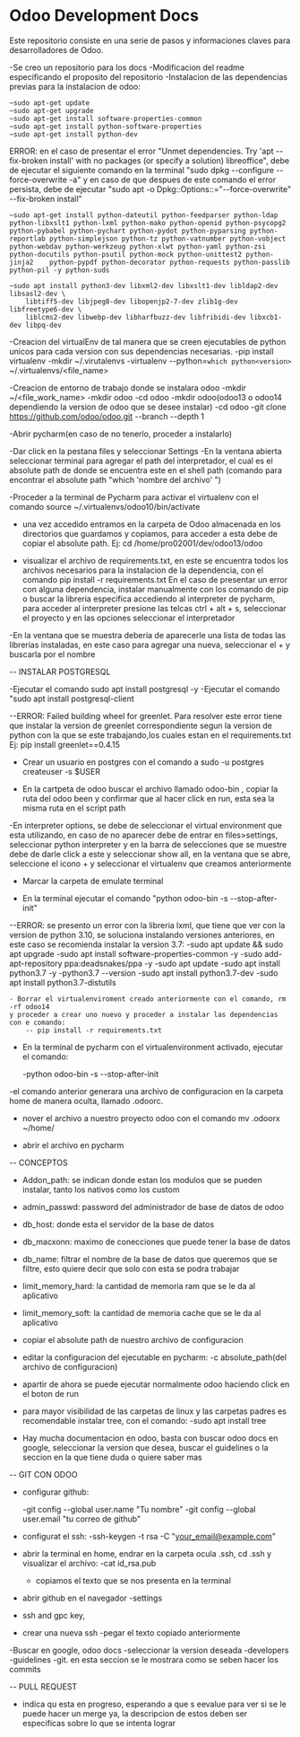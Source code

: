 # Odoo Development Docs

Este repositorio consiste en una serie de pasos y informaciones claves para desarrolladores de Odoo.

-Se creo un repositorio para los docs
-Modificacion del readme especificando el proposito del repositorio
-Instalacion de las dependencias previas para la instalacion de odoo:

	~sudo apt-get update
	~sudo apt-get upgrade
	~sudo apt-get install software-properties-common
	~sudo apt-get install python-software-properties
	~sudo apt-get install python-dev

ERROR: en el caso de presentar el error "Unmet dependencies. Try 'apt --fix-broken install' with no packages (or specify a solution) libreoffice", debe de ejecutar el siguiente comando en la terminal "sudo dpkg --configure --force-overwrite -a" y en caso de que despues de este comando el error persista, debe de ejecutar "sudo apt -o Dpkg::Options::="--force-overwrite" --fix-broken install"

	~sudo apt-get install python-dateutil python-feedparser python-ldap python-libxslt1 python-lxml python-mako python-openid python-psycopg2 	 python-pybabel python-pychart python-pydot python-pyparsing python-reportlab python-simplejson python-tz python-vatnumber python-vobject 	python-webdav python-werkzeug python-xlwt python-yaml python-zsi python-docutils python-psutil python-mock python-unittest2 python-jinja2 	 python-pypdf python-decorator python-requests python-passlib python-pil -y python-suds

	~sudo apt install python3-dev libxml2-dev libxslt1-dev libldap2-dev libsasl2-dev \
    	libtiff5-dev libjpeg8-dev libopenjp2-7-dev zlib1g-dev libfreetype6-dev \
    	liblcms2-dev libwebp-dev libharfbuzz-dev libfribidi-dev libxcb1-dev libpq-dev

-Creacion del virtualEnv de tal manera que se creen ejecutables de python unicos para cada version con sus dependencias necesarias.
 	-pip install virtualenv
	-mkdir ~/.virutalenvs
	-virtualenv --python=`which python<version>` ~/.virtualenvs/<file_name>

-Creacion de entorno de trabajo donde se instalara odoo
	-mkdir ~/<file_work_name>
	-mkdir odoo
	-cd odoo
	-mkdir odoo<version>(odoo13 o odoo14 dependiendo la version de odoo que se desee instalar)
	-cd odoo<version>
	-git clone https://github.com/odoo/odoo.git --branch <branch> --depth 1 

-Abrir pycharm(en caso de no tenerlo, proceder a instalarlo)

-Dar click en la pestana files y seleccionar Settings
-En la ventana abierta seleccionar terminal para agregar el path del interpretador, el cual es el absolute path de donde se encuentra este en el shell path (comando para encontrar el absolute path "which 'nombre del archivo' ")

-Proceder a la terminal de Pycharm para activar el virtualenv con el comando source ~/.virtualenvs/odoo10/bin/activate

- una vez accedido entramos en la carpeta de Odoo almacenada en los directorios que guardamos y copiamos, para acceder a esta debe de copiar el absolute path. Ej: cd /home/pro02001/dev/odoo13/odoo

- visualizar el archivo de requirements.txt, en este se encuentra todos los archivos necesarios para la instalacion de la dependencia, con el comando pip install -r requirements.txt
En el caso de presentar un error con alguna dependencia, instalar manualmente con los comando de pip o buscar la libreria especifica accediendo al interpreter de pycharm,  para acceder al interpreter presione las telcas ctrl + alt + s, seleccionar el proyecto y en las opciones seleccionar el interpretador

-En la ventana que se muestra deberia de aparecerle una lista de todas las librerias instaladas, en este caso para agregar una nueva, seleccionar el + y buscarla por el nombre

-- INSTALAR POSTGRESQL

-Ejecutar el comando sudo apt install postgresql -y
-Ejecutar el comando "sudo apt install postgresql-client

--ERROR: Failed building wheel for greenlet. Para resolver este error tiene que instalar la version de greenlet correspondiente segun la version de python con la que se este trabajando,los cuales estan en el requirements.txt Ej: pip install greenlet==0.4.15


- Crear un usuario en postgres con el comando a sudo -u postgres createuser -s $USER

- En la cartpeta de odoo buscar el archivo llamado odoo-bin , copiar la ruta del odoo been y confirmar que al hacer click en run, esta sea la misma ruta en el script path

-En interpreter options, se debe de seleccionar el virtual environment que esta utilizando, en caso de no aparecer debe de entrar en files>settings, seleccionar python interpreter y en la barra de selecciones que se muestre debe de darle click a este y seleccionar show all, en la ventana que se abre, seleccione el icono + y seleccionar el virtualenv que creamos anteriormente

- Marcar la carpeta de emulate terminal 

- En la terminal ejecutar el comando "python odoo-bin -s --stop-after-init"

--ERROR: se presento un error con la libreria lxml, que tiene que ver con la version de python 3.10, se soluciona instalando versiones anteriores, en este caso se recomienda instalar la version 3.7:
	-sudo apt update && sudo apt upgrade
	-sudo apt install software-properties-common -y
	-sudo add-apt-repository ppa:deadsnakes/ppa -y
	-sudo apt update
	-sudo apt install python3.7 -y
	-python3.7 --version
	-sudo apt install python3.7-dev
	-sudo apt install python3.7-distutils
	
	- Borrar el virtualenviroment creado anteriormente con el comando, rm -rf odoo14
	y proceder a crear uno nuevo y proceder a instalar las dependencias con e comando:
		-- pip install -r requirements.txt

- En la terminal de pycharm con el virtualenvironment activado, ejecutar el comando:

	-python odoo-bin -s --stop-after-init

-el comando anterior generara una archivo de configuracion en la carpeta home de manera oculta, llamado .odoorc.

- nover el archivo a nuestro proyecto odoo con el comando mv .odoorx ~/home/

- abrir el archivo en pycharm

-- CONCEPTOS

- Addon_path: se indican donde estan los modulos que se pueden instalar, tanto los nativos como los custom
- admin_passwd: password del administrador de base de datos de odoo
- db_host: donde esta el servidor de la base de datos
- db_macxonn: maximo de conecciones que puede tener la base de datos
- db_name: filtrar el nombre de la base de datos que queremos que se filtre, esto quiere decir que solo con esta se podra trabajar
- limit_memory_hard: la cantidad de memoria ram que se le da al aplicativo
- limit_memory_soft: la cantidad de memoria cache que se le da al aplicativo

- copiar el absolute path de nuestro archivo de configuracion
- editar la configuracion del ejecutable en pycharm: -c absolute_path(del archivo de configuracion)
- apartir de ahora se puede ejecutar normalmente odoo haciendo click en el boton de run

- para mayor visibilidad de las carpetas de linux y las carpetas padres es recomendable instalar tree, con el comando:
	-sudo apt install tree

- Hay mucha documentacion en odoo, basta con buscar odoo docs en google, seleccionar la version que desea, buscar el guidelines o la seccion en la que tiene duda o quiere saber mas

-- GIT CON ODOO

- configurar github:

	-git config --global user.name "Tu nombre"
	-git config --global user.email "tu correo de github"

- configurat el ssh:
	-ssh-keygen -t rsa -C "your_email@example.com"

- abrir la terminal en home, endrar en la carpeta ocula .ssh, cd .ssh y visualizar el archivo:
	-cat id_rsa.pub
	- copiamos el texto que se nos presenta en la terminal

- abrir github en el navegador
-settings
- ssh and gpc key, 
- crear una nueva ssh
-pegar el texto copiado anteriormente

-Buscar en google, odoo docs
-seleccionar la version deseada
-developers
-guidelines
-git. en esta seccion se le mostrara como se seben hacer los commits

-- PULL REQUEST

- indica qu esta en progreso, esperando a que s eevalue para ver si se le puede hacer un merge ya, la descripcion de estos deben ser especificas sobre lo que se intenta lograr